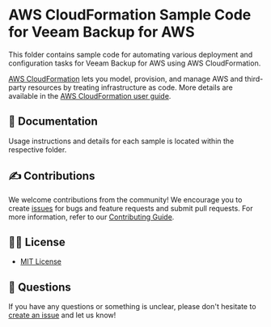 # AWS CloudFormation Sample Code for Veeam Backup for AWS

This folder contains sample code for automating various deployment and configuration tasks for Veeam Backup for AWS using AWS CloudFormation.

[AWS CloudFormation](https://aws.amazon.com/cloudformation/) lets you model, provision, and manage AWS and third-party resources by treating infrastructure as code. More details are available in the [AWS CloudFormation user guide](https://docs.aws.amazon.com/AWSCloudFormation/latest/UserGuide/Welcome.html).

## 📗 Documentation

Usage instructions and details for each sample is located within the respective folder.

## ✍ Contributions

We welcome contributions from the community! We encourage you to create [issues](https://github.com/VeeamHub/veeam-aws-cloudformation/issues/new/choose) for bugs and feature requests and submit pull requests. For more information, refer to our [Contributing Guide](https://github.com/VeeamHub/veeam-aws-cloudformation/blob/master/CONTRIBUTING.md).

## 🤝🏾 License

* [MIT License](https://github.com/VeeamHub/veeam-aws-cloudformation/blob/master/LICENSE)

## 🤔 Questions

If you have any questions or something is unclear, please don't hesitate to [create an issue](https://github.com/VeeamHub/veeam-aws-cloudformation/issues/new/choose) and let us know!
